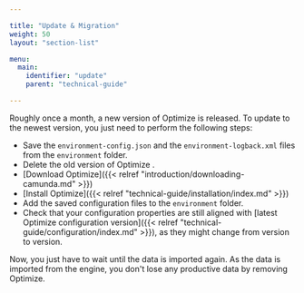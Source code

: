 ```yaml
---

title: "Update & Migration"
weight: 50
layout: "section-list"

menu:
  main:
    identifier: "update"
    parent: "technical-guide"

---
```


Roughly once a month, a new version of Optimize is released. To update to the newest version, you just need to perform the following steps:

* Save the `environment-config.json` and the `environment-logback.xml` files from the `environment` folder.
* Delete the old version of Optimize .
* [Download Optimize]({{< relref "introduction/downloading-camunda.md" >}})
* [Install Optimize]({{< relref "technical-guide/installation/index.md" >}})
* Add the saved configuration files to the `environment` folder.
* Check that your configuration properties are still aligned with [latest Optimize configuration version]({{< relref "technical-guide/configuration/index.md" >}}), as they might change from version to version.

Now, you just have to wait until the data is imported again. As the data is imported from the engine, you don't lose any productive data by removing Optimize. 
